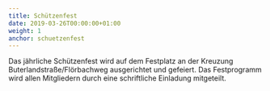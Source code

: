 ```yaml
---
title: Schützenfest 
date: 2019-03-26T00:00:00+01:00
weight: 1
anchor: schuetzenfest
---
```

Das jährliche Schützenfest wird auf dem Festplatz an der Kreuzung Buterlandstraße/Flörbachweg ausgerichtet und gefeiert.
Das Festprogramm wird allen Mitgliedern durch eine schriftliche Einladung mitgeteilt.